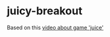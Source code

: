 # juicy-breakout

Based on this [video about game 'juice'](https://www.youtube.com/watch?v=Fy0aCDmgnxg)